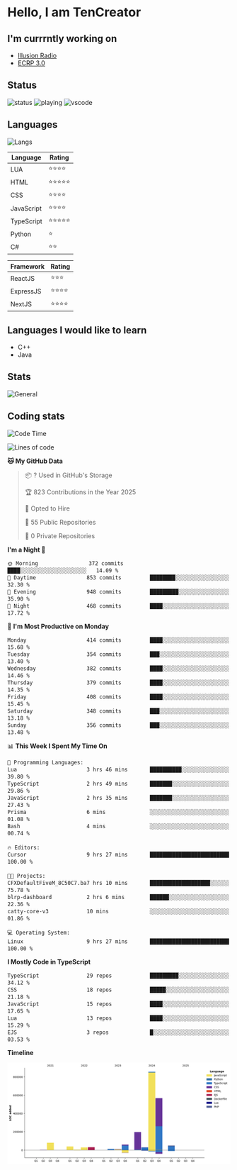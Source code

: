 # Hello, I am TenCreator

## I'm currrntly working on
- [Illusion Radio](https://illusionradio.co.uk/)
- [ECRP 3.0](http://github.com/Emerald-Coast-Roleplay/)

## Status
![status](https://api.statusbadges.me/badge/status/518334475038359555?simple=true&style=for-the-badge)
![playing](https://api.statusbadges.me/badge/playing/518334475038359555?style=for-the-badge)
![vscode](https://api.statusbadges.me/badge/vscode/518334475038359555?style=for-the-badge)

## Languages
![Langs](https://github-readme-stats.vercel.app/api/top-langs/?username=tencreator&layout=compact&theme=radical)


|Language|Rating|
|--------|------|
|LUA|⭐️⭐️⭐️⭐️|
|HTML|⭐️⭐️⭐️⭐️⭐️|
|CSS|⭐️⭐️⭐️⭐️|
|JavaScript|⭐️⭐️⭐️⭐️|
|TypeScript|⭐️⭐️⭐️⭐️⭐️|
|Python|⭐️|
|C#|⭐️⭐️ |

|Framework|Rating|
|--------|------|
|ReactJS|⭐️⭐️⭐|
|ExpressJS|⭐️⭐️⭐️⭐️|
|NextJS|⭐️⭐️⭐⭐️|

## Languages I would like to learn
- C++
- Java

## Stats
![General](https://github-readme-stats.vercel.app/api?username=tencreator&show_icons=true&theme=radical)

## Coding stats

<!--START_SECTION:waka-->
![Code Time](http://img.shields.io/badge/Code%20Time-479%20hrs%207%20mins-blue)

![Lines of code](https://img.shields.io/badge/From%20Hello%20World%20I%27ve%20Written-2.0%20million%20lines%20of%20code-blue)

**🐱 My GitHub Data** 

> 📦 ? Used in GitHub's Storage 
 > 
> 🏆 823 Contributions in the Year 2025
 > 
> 💼 Opted to Hire
 > 
> 📜 55 Public Repositories 
 > 
> 🔑 0 Private Repositories 
 > 
**I'm a Night 🦉** 

```text
🌞 Morning                372 commits         ████░░░░░░░░░░░░░░░░░░░░░   14.09 % 
🌆 Daytime                853 commits         ████████░░░░░░░░░░░░░░░░░   32.30 % 
🌃 Evening                948 commits         █████████░░░░░░░░░░░░░░░░   35.90 % 
🌙 Night                  468 commits         ████░░░░░░░░░░░░░░░░░░░░░   17.72 % 
```
📅 **I'm Most Productive on Monday** 

```text
Monday                   414 commits         ████░░░░░░░░░░░░░░░░░░░░░   15.68 % 
Tuesday                  354 commits         ███░░░░░░░░░░░░░░░░░░░░░░   13.40 % 
Wednesday                382 commits         ████░░░░░░░░░░░░░░░░░░░░░   14.46 % 
Thursday                 379 commits         ████░░░░░░░░░░░░░░░░░░░░░   14.35 % 
Friday                   408 commits         ████░░░░░░░░░░░░░░░░░░░░░   15.45 % 
Saturday                 348 commits         ███░░░░░░░░░░░░░░░░░░░░░░   13.18 % 
Sunday                   356 commits         ███░░░░░░░░░░░░░░░░░░░░░░   13.48 % 
```


📊 **This Week I Spent My Time On** 

```text
💬 Programming Languages: 
Lua                      3 hrs 46 mins       ██████████░░░░░░░░░░░░░░░   39.80 % 
TypeScript               2 hrs 49 mins       ███████░░░░░░░░░░░░░░░░░░   29.86 % 
JavaScript               2 hrs 35 mins       ███████░░░░░░░░░░░░░░░░░░   27.43 % 
Prisma                   6 mins              ░░░░░░░░░░░░░░░░░░░░░░░░░   01.08 % 
Bash                     4 mins              ░░░░░░░░░░░░░░░░░░░░░░░░░   00.74 % 

🔥 Editors: 
Cursor                   9 hrs 27 mins       █████████████████████████   100.00 % 

🐱‍💻 Projects: 
CFXDefaultFiveM_8C50C7.ba7 hrs 10 mins       ███████████████████░░░░░░   75.78 % 
blrp-dashboard           2 hrs 6 mins        ██████░░░░░░░░░░░░░░░░░░░   22.36 % 
catty-core-v3            10 mins             ░░░░░░░░░░░░░░░░░░░░░░░░░   01.86 % 

💻 Operating System: 
Linux                    9 hrs 27 mins       █████████████████████████   100.00 % 
```

**I Mostly Code in TypeScript** 

```text
TypeScript               29 repos            █████████░░░░░░░░░░░░░░░░   34.12 % 
CSS                      18 repos            █████░░░░░░░░░░░░░░░░░░░░   21.18 % 
JavaScript               15 repos            ████░░░░░░░░░░░░░░░░░░░░░   17.65 % 
Lua                      13 repos            ████░░░░░░░░░░░░░░░░░░░░░   15.29 % 
EJS                      3 repos             █░░░░░░░░░░░░░░░░░░░░░░░░   03.53 % 
```



**Timeline**

![Lines of Code chart](https://raw.githubusercontent.com/tencreator/tencreator/main/assets/bar_graph.png)


<!--END_SECTION:waka-->
